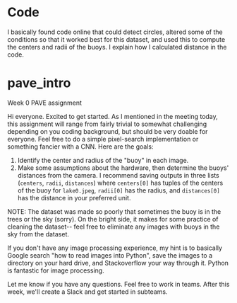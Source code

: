 # Code

I basically found code online that could detect circles, altered some of the conditions so that it worked best for this dataset, and used this to compute the centers and radii of the buoys. I explain how I calculated distance in the code.


# pave_intro
Week 0 PAVE assignment

Hi everyone. Excited to get started. As I mentioned in the meeting today, this assignment will range from fairly trivial to somewhat challenging depending on you coding background, but should be very doable for everyone. Feel free to do a simple pixel-search implementation or something fancier with a CNN. Here are the goals:
1. Identify the center and radius of the "buoy" in each image.
2. Make some assumptions about the hardware, then determine the buoys' distances from the camera.
I recommend saving outputs in three lists (```centers```, ```radii```, ```distances```) where ```centers[0]``` has tuples of the centers of the buoy for ```lake0.jpeg```, ```radii[0]``` has the radius, and ```distances[0]``` has the distance in your preferred unit.

NOTE: The dataset was made so poorly that sometimes the buoy is in the trees or the sky (sorry). On the bright side, it makes for some practice of cleaning the dataset-- feel free to eliminate any images with buoys in the sky from the dataset.

If you don't have any image processing experience, my hint is to basically Google search "how to read images into Python", save the images to a directory on your hard drive, and Stackoverflow your way through it. Python is fantastic for image processing.

Let me know if you have any questions. Feel free to work in teams. After this week, we'll create a Slack and get started in subteams.
